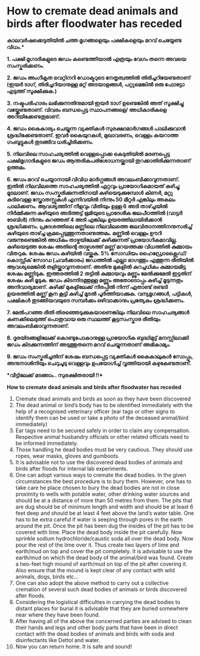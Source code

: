 # How to cremate dead animals and birds after floodwater has receded

**കാലവര്‍ഷക്കെടുതിയില്‍ ചത്ത മൃഗങ്ങളെയും പക്ഷികളെയും മറവ് ചെയ്യേണ്ട വിധം.\***

**1. പക്ഷി മൃഗാദികളുടെ ജഡം കണ്ടെത്തിയാല്‍ എത്രയും വേഗം തന്നെ അവയെ സംസ്കരിക്കണം.**

**2. ജഡം അംഗീകൃത വെറ്റിനറി ഡോക്ടറുടെ നേതൃത്വത്തില്‍ തിരിച്ചറിയേണ്ടതാണ് \(ഇയര്‍ ടാഗ്, തിരിച്ചറിയാനുള്ള മറ്റ് അടയാളങ്ങള്‍, പറ്റുമെങ്കില്‍ ഒരു ഫോട്ടോ എടുത്ത് സൂക്ഷിക്കുക.\)**

**3. നഷ്ടപരിഹാരം ലഭിക്കുന്നതിനുമായി ഇയര്‍ ടാഗ് ഉണ്ടെങ്കില്‍ അത് സൂക്ഷിച്ചു വയ്ക്കേണ്ടതാണ്. വിവരം ബന്ധപ്പെട്ട സ്ഥാപനങ്ങളെ/ അധികാരികളെ അറിയിക്കേണ്ടതുമാണ്.**

**4. ജഡം കൈകാര്യം ചെയ്യുന്ന വ്യക്തികള്‍ സുരക്ഷാമാര്‍ഗങ്ങള്‍ പാലിക്കുവാന്‍ ശ്രദ്ധിക്കേണ്ടതാണ്. ഇവര്‍ കൈയുറകള്‍, മുഖാവരണം, വെള്ളം കയറാത്ത ഗംബൂട്ടുകള്‍ തുടങ്ങിവ ധരിച്ചിരിക്കണം.**

**5. നിലവിലെ സാഹചര്യത്തില്‍ വെള്ളപ്പൊക്ക കെടുതിയില്‍ മരണപ്പെട്ട പക്ഷിമൃഗാദികളുടെ ജഡം ആന്തരികപരിശോധനയ്ക്കായി തുറക്കാതിരിക്കുന്നതാണ് ഉത്തമം.**

**6. ജഡം മറവ് ചെയ്യാനായി വിവിധ മാര്‍ഗ്ഗങ്ങള്‍ അവലംബിക്കാവുന്നതാണ്. ഇതില്‍ നിലവിലത്തെ സാഹചര്യത്തില്‍ ഏറ്റവും പ്രായോഗികമായത് കുഴിച്ചു മൂടലാണ്. ജഡം സംസ്കരിക്കുന്നതിനായി കുഴിയെടുക്കുമ്പോള്‍ കിണര്‍, മറ്റു കുടിവെള്ള സ്ത്രോതസ്സുകള്‍ എന്നിവയില്‍ നിന്നും 50 മീറ്റര്‍ എങ്കിലും അകലം പാലിക്കണം. ആവശ്യത്തിന് നീളവും വീതിയും ഉള്ള 6 അടി താഴ്ച്ചയില്‍ നിര്‍മ്മിക്കുന്ന കുഴിയുടെ അടിത്തട്ട് ഭൂമിയുടെ പ്രാദേശീക ജലപീഠത്തില്‍ \(വാട്ടര്‍ ടേബിള്‍\) നിന്നും കുറഞ്ഞത് 4 അടി എങ്കിലും ഉയരത്തിലായിരിക്കാന്‍ ശ്രദ്ധിക്കണം. പ്രദേശത്തിലെ മണ്ണിലെ നിലവിലത്തെ ജലവിതാനത്തിനനുസരിച്ച് കുഴിയുടെ താഴ്ച്ച ക്രമപ്പെടുത്തുന്നതാണുത്തമം. മണ്ണില്‍ വെള്ളം ഊറി വരുന്നുണ്ടെങ്കില്‍ അധികം താഴ്ചയിലേക്ക് കുഴിക്കുന്നത് പ്രായോഗികമാവില്ല. കുഴിയെടുത്ത ശേഷം അതിന്റെ താഴ്വശത്ത് മണ്ണ് മറയത്തക്ക വിധത്തില്‍ കുമ്മായം വിതറുക. ശേഷം ജഡം കുഴിയില്‍ വയ്ക്കുക. 5% സോഡിയം ഹൈഡ്രോക്സൈഡ്/കൊസ്റ്റിക് സോഡ \(ചവര്‍ക്കാരം\) ജഡത്തില്‍ എല്ലാ ഭാഗത്തും എത്തുന്ന രീതിയില്‍ ആവശ്യമെങ്കില്‍ തളിയ്ക്കാവുന്നതാണ്. അതിനു മുകളില്‍ കുറച്ചധികം കുമ്മായമിട്ട ശേഷം മണ്ണിടുക. ഇത്തരത്തില്‍ 2 തട്ടില്‍ കുമ്മായവും മണ്ണും മേല്‍ക്കുമേല്‍ ഇട്ടതിന് ശേഷം കുഴി മൂടുക. ജഡം കിടന്നിടത്തുള്ള മണ്ണും അതോടൊപ്പം കുഴിച്ച് മൂടുന്നതും അനിവാര്യമാണ്. കുഴിക്ക് മുകളിലേക്ക് നിരപ്പില്‍ നിന്ന് ഏതാണ്ട് രണ്ടടി ഉയരത്തില്‍ മണ്ണ് കൂന കൂട്ടി കുഴിച്ച് മൂടല്‍ പൂര്‍ത്തിയാക്കുക. വന്യമൃഗങ്ങള്‍, പട്ടികള്‍, പക്ഷികള്‍ തുടങ്ങിയവയുടെ സമ്പര്‍ക്കം ഒഴിവാക്കാനും പ്രത്യേകം ശ്രദ്ധിക്കണം.**

**7. മേല്‍പറഞ്ഞ രീതി തിരഞ്ഞെടുക്കുകയാണെങ്കിലും നിലവിലെ സാഹചര്യങ്ങള്‍ കണക്കിലെടുത്ത് പൊതുവായ ഒരു സ്ഥലത്ത് കൂട്ടസംസ്കാര രീതിയും അവലംബിക്കാവുന്നതാണ്.**

**8. ദൂരയിടങ്ങളിലേക്ക് കൊണ്ടുപോകാനുള്ള പ്രായോഗിക ബുദ്ധിമുട്ട് മനസ്സിലാക്കി ജഡം കിടക്കുന്നത്തിന് അടുത്തുതന്നെ മറവ് ചെയ്യുന്നതാണ് അഭികാമ്യം.**

**9. ജഡം സംസ്കരിച്ചതിന് ശേഷം ബന്ധപ്പെട്ട വ്യക്തികള്‍ കൈകാലുകള്‍ സോപ്പും, അനുനാശിനിയും ചെറുചൂടു വെള്ളവും ഉപയോഗിച്ച് വൃത്തിയായി കഴുകേണ്ടതാണ്.**

**\*വീട്ടിലേക്ക് മടങ്ങാം.. സുരക്ഷിതരായി !!\***

**How to cremate dead animals and birds after floodwater has receded**

1. Cremate dead animals and birds as soon as they have been discovered
2. The dead animal or bird’s body has to be identified immediately with the help of a recognised veterinary officer \(ear tags or other signs to identify them can be used or take a photo of the deceased animal/bird immediately\)
3. Ear tags need to be secured safely in order to claim any compensation. Respective animal husbandry officials or other related officials need to be informed immediately.
4. Those handling he dead bodies must be very cautious. They should use ropes, wear masks, gloves and gumboots.
5. It is advisable not to use the discovered dead bodies of animals and birds after floods for internal lab experiments.
6. One can adopt various ways to cremate the dead bodies. In the given circumstances the best procedure is to bury them. However, one has to take care he place chosen to bury the dead bodies are not in close proximity to wells with potable water, other drinking water sources and should be at a distance of more than 50 metres from them. The pits that are dug should be of minimum length and width and should be at least 6 feet deep and should be at least 4 feet above the land’s water table. One has to be extra careful if water is seeping through pores in the earth around the pit.  Once the pit has been dug the insides of the pit has to be covered with lime. Place the dead body inside the pit carefully. Now sprinkle sodium hydrochloride/caustic soda all over the dead body. Now pour the rest of the lime over it. Thus create two layers of lime and earth/mud on top and cover the pit completely. It is advisable to use the earth/mud on which the dead body of the animal/bird was found. Create a two-feet high mound of earth/mud on top of the pit after covering it. Also ensure that the mound is kept clear of any contact with wild animals, dogs, birds etc…
7. One can also adopt the above method to carry out a collective cremation of several such dead bodies of animals or birds discovered after floods.
8. Considering the logistical difficulties in carrying the dead bodies to distant places for burial it is advisable that they are buried somewhere near where they have been found.
9. After having all of the above the concerned parties are advised to clean their hands and legs and other body parts that have been in direct contact with the dead bodies of animals and birds with soda and disinfectants like Dettol and water.
10. Now you can return home. It is safe and sound!

